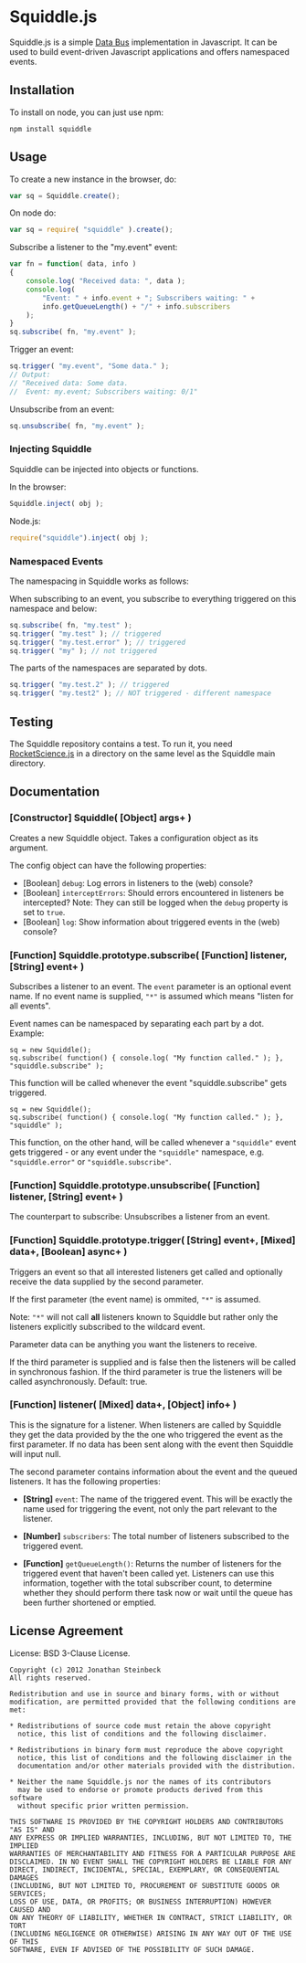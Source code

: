 # Squiddle.js #

Squiddle.js is a simple [Data Bus](http://c2.com/cgi/wiki?DataBusPattern "Data Bus Pattern in the c2 wiki") 
implementation in Javascript.
It can be used to build event-driven Javascript applications and offers
namespaced events.


## Installation ##

To install on node, you can just use npm:

    npm install squiddle


## Usage ##

To create a new instance in the browser, do:

```javascript
var sq = Squiddle.create();
```

On node do:

```javascript
var sq = require( "squiddle" ).create();
```

Subscribe a listener to the "my.event" event:

```javascript
var fn = function( data, info ) 
{
    console.log( "Received data: ", data );
    console.log( 
        "Event: " + info.event + "; Subscribers waiting: " + 
        info.getQueueLength() + "/" + info.subscribers
    );
}
sq.subscribe( fn, "my.event" );
```

Trigger an event:

```javascript
sq.trigger( "my.event", "Some data." );
// Output: 
// "Received data: Some data.
//  Event: my.event; Subscribers waiting: 0/1"
```

Unsubscribe from an event:

```javascript
sq.unsubscribe( fn, "my.event" );
```

### Injecting Squiddle ###

Squiddle can be injected into objects or functions.

In the browser:

```javascript
Squiddle.inject( obj );
```

Node.js:

```javascript
require("squiddle").inject( obj );
```

### Namespaced Events ###

The namespacing in Squiddle works as follows:

When subscribing to an event, you subscribe to everything triggered on this namespace
and below:

```javascript
sq.subscribe( fn, "my.test" );
sq.trigger( "my.test" ); // triggered
sq.trigger( "my.test.error" ); // triggered
sq.trigger( "my" ); // not triggered
```

The parts of the namespaces are separated by dots.

```javascript
sq.trigger( "my.test.2" ); // triggered
sq.trigger( "my.test2" ); // NOT triggered - different namespace
```

## Testing ##

The Squiddle repository contains a test. To run it, you need [RocketScience.js](https://github.com/jsteinbeck/RocketScience.js "RocketScience.js")
in a directory on the same level as the Squiddle main directory.


## Documentation ##

### [Constructor] Squiddle( [Object] args+ ) ###

Creates a new Squiddle object. Takes a configuration object as
its argument.

The config object can have the following properties:

 * [Boolean] `debug`: Log errors in listeners to the (web) console?
 * [Boolean] `interceptErrors`: Should errors encountered in listeners be intercepted? 
   Note: They can still be logged when the `debug` property is set to `true`.
 * [Boolean] `log`: Show information about triggered events in the (web) console?


### [Function] Squiddle.prototype.subscribe( [Function] listener, [String] event+ ) ###

Subscribes a listener to an event. The `event` parameter is an optional event name. 
If no event name is supplied, `"*"` is assumed which means "listen for all events".

Event names can be namespaced by separating each part by a dot. Example:

    sq = new Squiddle();
    sq.subscribe( function() { console.log( "My function called." ); }, "squiddle.subscribe" );

This function will be called whenever the event "squiddle.subscribe" gets triggered.

    sq = new Squiddle();
    sq.subscribe( function() { console.log( "My function called." ); }, "squiddle" );

This function, on the other hand, will be called whenever a `"squiddle"` event gets triggered - or any event under
the `"squiddle"` namespace, e.g. `"squiddle.error"` or `"squiddle.subscribe"`.


### [Function] Squiddle.prototype.unsubscribe( [Function] listener, [String] event+ ) ###

The counterpart to subscribe: Unsubscribes a listener from an event.


### [Function] Squiddle.prototype.trigger( [String] event+, [Mixed] data+, [Boolean] async+ ) ###

Triggers an event so that all interested listeners get called and optionally receive 
the data supplied by the second parameter. 

If the first parameter (the event name) is ommited, `"*"` is assumed. 

Note: `"*"` will not call __all__ listeners known to Squiddle but rather only the listeners 
explicitly subscribed to the wildcard event.

Parameter data can be anything you want the listeners to receive.

If the third parameter is supplied and is false then the listeners will be called in
synchronous fashion. If the third parameter is true the listeners will be 
called asynchronously. Default: true.


### [Function] listener( [Mixed] data+, [Object] info+ ) ###

This is the signature for a listener. When listeners are called by Squiddle
they get the data provided by the the one who triggered the event as the first
parameter. If no data has been sent along with the event then Squiddle will input null.

The second parameter contains information about the event and the queued listeners.
It has the following properties:

 * __[String]__ `event`: The name of the triggered event. This will be exactly the name
   used for triggering the event, not only the part relevant to the listener.

 * __[Number]__ `subscribers`: The total number of listeners subscribed to the triggered event.

 * __[Function]__ `getQueueLength()`: Returns the number of listeners for the triggered event
   that haven't been called yet. Listeners can use this information, together with the
   total subscriber count, to determine whether they should perform there task now or
   wait until the queue has been further shortened or emptied.


## License Agreement ##

License: BSD 3-Clause License.

    Copyright (c) 2012 Jonathan Steinbeck
    All rights reserved.

    Redistribution and use in source and binary forms, with or without
    modification, are permitted provided that the following conditions are met:
    
    * Redistributions of source code must retain the above copyright
      notice, this list of conditions and the following disclaimer.

    * Redistributions in binary form must reproduce the above copyright
      notice, this list of conditions and the following disclaimer in the
      documentation and/or other materials provided with the distribution.

    * Neither the name Squiddle.js nor the names of its contributors 
      may be used to endorse or promote products derived from this software 
      without specific prior written permission.

    THIS SOFTWARE IS PROVIDED BY THE COPYRIGHT HOLDERS AND CONTRIBUTORS "AS IS" AND
    ANY EXPRESS OR IMPLIED WARRANTIES, INCLUDING, BUT NOT LIMITED TO, THE IMPLIED
    WARRANTIES OF MERCHANTABILITY AND FITNESS FOR A PARTICULAR PURPOSE ARE
    DISCLAIMED. IN NO EVENT SHALL THE COPYRIGHT HOLDERS BE LIABLE FOR ANY
    DIRECT, INDIRECT, INCIDENTAL, SPECIAL, EXEMPLARY, OR CONSEQUENTIAL DAMAGES
    (INCLUDING, BUT NOT LIMITED TO, PROCUREMENT OF SUBSTITUTE GOODS OR SERVICES;
    LOSS OF USE, DATA, OR PROFITS; OR BUSINESS INTERRUPTION) HOWEVER CAUSED AND
    ON ANY THEORY OF LIABILITY, WHETHER IN CONTRACT, STRICT LIABILITY, OR TORT
    (INCLUDING NEGLIGENCE OR OTHERWISE) ARISING IN ANY WAY OUT OF THE USE OF THIS
    SOFTWARE, EVEN IF ADVISED OF THE POSSIBILITY OF SUCH DAMAGE.